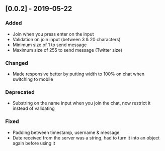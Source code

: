 ## [0.0.2] - 2019-05-22

### Added
- Join when you press enter on the input
- Validation on join input (between 3 & 20 characters)
- Minimum size of 1 to send message
- Maximum size of 255 to send message (Twitter size)

### Changed
- Made responsive better by putting width to 100% on chat when switching to mobile

### Deprecated
- Substring on the name input when you join the chat, now restrict it instead of validating

### Fixed
- Padding between timestamp, username & message
- Date received from the server was a string, had to turn it into an object again 
before using it